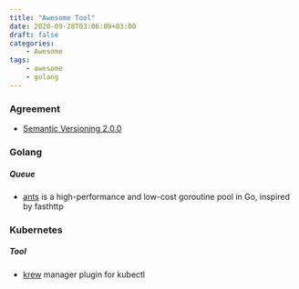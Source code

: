 ```yaml
---
title: "Awesome Tool"
date: 2020-09-28T03:06:09+03:00
draft: false
categories:
    - Awesome
tags:
    - awesome
    - golang
---
```


### Agreement

- [Semantic Versioning 2.0.0](https://semver.org/)

### Golang

##### Queue

- [ants](https://github.com/panjf2000/ants) is a high-performance and low-cost goroutine pool in Go, inspired by fasthttp

### Kubernetes

##### Tool

- [krew](https://github.com/kubernetes-sigs/krew) manager plugin for kubectl
